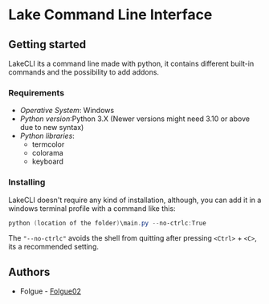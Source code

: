 # Lake Command Line Interface

## Getting started
LakeCLI its a command line made with python, it contains different built-in commands and the possibility to add addons.

### Requirements
- *Operative System*: Windows
- *Python version*:Python 3.X (Newer versions might need 3.10 or above due to new syntax)
- *Python libraries*:
	- termcolor
	- colorama
	- keyboard


### Installing
LakeCLI doesn't require any kind of installation, although, you can add it in a windows terminal profile with a command like this:
```powershell
python (location of the folder)\main.py --no-ctrlc:True
```

The `"--no-ctrlc"` avoids the shell from quitting after pressing `<Ctrl>` + `<C>`, its a recommended setting.

## Authors
* Folgue  - [Folgue02](https://www.github.com/Folgue02)
